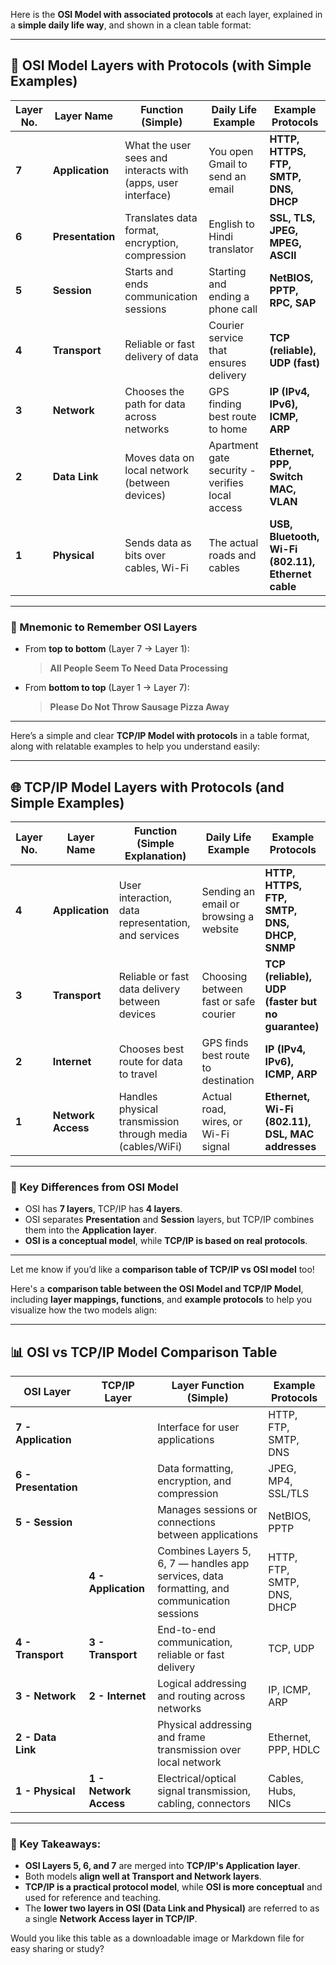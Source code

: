 Here is the **OSI Model with associated protocols** at each layer, explained in a **simple daily life way**, and shown in a clean table format:

---

## 🧱 OSI Model Layers with Protocols (with Simple Examples)

| Layer No. | Layer Name       | Function (Simple)                                            | Daily Life Example                              | Example Protocols                                  |
| --------- | ---------------- | ------------------------------------------------------------ | ----------------------------------------------- | -------------------------------------------------- |
| **7**     | **Application**  | What the user sees and interacts with (apps, user interface) | You open Gmail to send an email                 | **HTTP, HTTPS, FTP, SMTP, DNS, DHCP**              |
| **6**     | **Presentation** | Translates data format, encryption, compression              | English to Hindi translator                     | **SSL, TLS, JPEG, MPEG, ASCII**                    |
| **5**     | **Session**      | Starts and ends communication sessions                       | Starting and ending a phone call                | **NetBIOS, PPTP, RPC, SAP**                        |
| **4**     | **Transport**    | Reliable or fast delivery of data                            | Courier service that ensures delivery           | **TCP (reliable), UDP (fast)**                     |
| **3**     | **Network**      | Chooses the path for data across networks                    | GPS finding best route to home                  | **IP (IPv4, IPv6), ICMP, ARP**                     |
| **2**     | **Data Link**    | Moves data on local network (between devices)                | Apartment gate security - verifies local access | **Ethernet, PPP, Switch MAC, VLAN**                |
| **1**     | **Physical**     | Sends data as bits over cables, Wi-Fi                        | The actual roads and cables                     | **USB, Bluetooth, Wi-Fi (802.11), Ethernet cable** |

---

### 🌟 Mnemonic to Remember OSI Layers

* From **top to bottom** (Layer 7 → Layer 1):

  > **All People Seem To Need Data Processing**

* From **bottom to top** (Layer 1 → Layer 7):

  > **Please Do Not Throw Sausage Pizza Away**

---
Here’s a simple and clear **TCP/IP Model with protocols** in a table format, along with relatable examples to help you understand easily:

---

## 🌐 TCP/IP Model Layers with Protocols (and Simple Examples)

| Layer No. | Layer Name         | Function (Simple Explanation)                             | Daily Life Example                     | Example Protocols                                 |
| --------- | ------------------ | --------------------------------------------------------- | -------------------------------------- | ------------------------------------------------- |
| **4**     | **Application**    | User interaction, data representation, and services       | Sending an email or browsing a website | **HTTP, HTTPS, FTP, SMTP, DNS, DHCP, SNMP**       |
| **3**     | **Transport**      | Reliable or fast data delivery between devices            | Choosing between fast or safe courier  | **TCP (reliable), UDP (faster but no guarantee)** |
| **2**     | **Internet**       | Chooses best route for data to travel                     | GPS finds best route to destination    | **IP (IPv4, IPv6), ICMP, ARP**                    |
| **1**     | **Network Access** | Handles physical transmission through media (cables/WiFi) | Actual road, wires, or Wi-Fi signal    | **Ethernet, Wi-Fi (802.11), DSL, MAC addresses**  |

---

### 📌 Key Differences from OSI Model

* OSI has **7 layers**, TCP/IP has **4 layers**.
* OSI separates **Presentation** and **Session** layers, but TCP/IP combines them into the **Application layer**.
* **OSI is a conceptual model**, while **TCP/IP is based on real protocols**.

---

Let me know if you’d like a **comparison table of TCP/IP vs OSI model** too!





Here's a **comparison table between the OSI Model and TCP/IP Model**, including **layer mappings, functions**, and **example protocols** to help you visualize how the two models align:

---

## 📊 OSI vs TCP/IP Model Comparison Table

| **OSI Layer**        | **TCP/IP Layer**       | **Layer Function (Simple)**                                                                 | **Example Protocols**      |
| -------------------- | ---------------------- | ------------------------------------------------------------------------------------------- | -------------------------- |
| **7 - Application**  |                        | Interface for user applications                                                             | HTTP, FTP, SMTP, DNS       |
| **6 - Presentation** |                        | Data formatting, encryption, and compression                                                | JPEG, MP4, SSL/TLS         |
| **5 - Session**      |                        | Manages sessions or connections between applications                                        | NetBIOS, PPTP              |
|                      | **4 - Application**    | Combines Layers 5, 6, 7 — handles app services, data formatting, and communication sessions | HTTP, FTP, SMTP, DNS, DHCP |
| **4 - Transport**    | **3 - Transport**      | End-to-end communication, reliable or fast delivery                                         | TCP, UDP                   |
| **3 - Network**      | **2 - Internet**       | Logical addressing and routing across networks                                              | IP, ICMP, ARP              |
| **2 - Data Link**    |                        | Physical addressing and frame transmission over local network                               | Ethernet, PPP, HDLC        |
| **1 - Physical**     | **1 - Network Access** | Electrical/optical signal transmission, cabling, connectors                                 | Cables, Hubs, NICs         |

---

### 🧠 Key Takeaways:

* **OSI Layers 5, 6, and 7** are merged into **TCP/IP's Application layer**.
* Both models **align well at Transport and Network layers**.
* **TCP/IP is a practical protocol model**, while **OSI is more conceptual** and used for reference and teaching.
* The **lower two layers in OSI (Data Link and Physical)** are referred to as a single **Network Access layer in TCP/IP**.

Would you like this table as a downloadable image or Markdown file for easy sharing or study?
